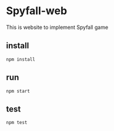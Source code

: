 # Spyfall-web

This is website to implement Spyfall game

## install

```shell
npm install
```

## run

```shell
npm start
```

## test

```shell
npm test
```
